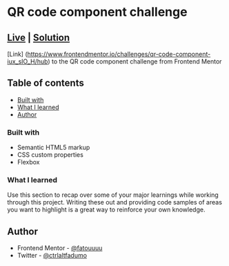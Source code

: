 # QR code component challenge  

## [Live](https://fatouuuu.github.io/QR-code-component/) | [Solution](https://www.frontendmentor.io/solutions/qr-code-component-09y4wxm7DT)

[Link] (<https://www.frontendmentor.io/challenges/qr-code-component-iux_sIO_H/hub>) to the QR code component challenge from Frontend Mentor

## Table of contents

- [Built with](#built-with)
- [What I learned](#what-i-learned)
- [Author](#author)

### Built with

- Semantic HTML5 markup
- CSS custom properties
- Flexbox

### What I learned

Use this section to recap over some of your major learnings while working through this project. Writing these out and providing code samples of areas you want to highlight is a great way to reinforce your own knowledge.

## Author

- Frontend Mentor - [@fatouuuu](https://www.frontendmentor.io/profile/fatouuuu)
- Twitter - [@ctrlaltfadumo](https://www.twitter.com/ctrlaltfadumo)
  